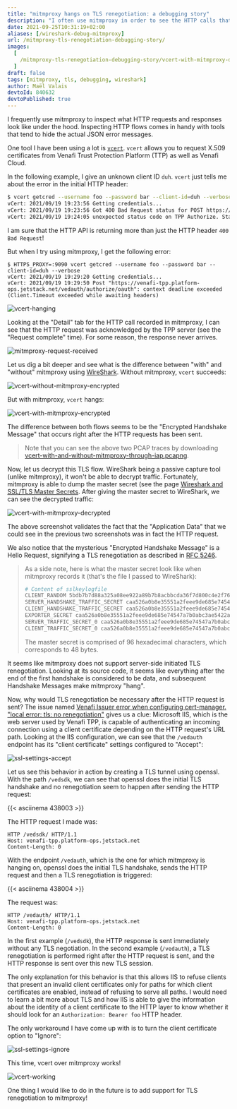 ```yaml
---
title: "mitmproxy hangs on TLS renegotiation: a debugging story"
description: "I often use mitmproxy in order to see the HTTP calls that programs are making under the hood. vcert, a tool used for operating Venafi TPP and Venafi Cloud, did not seem to be working with mitmproxy. This post presents the steps I took to discover that the issue comes from an unsupported feature of mitmproxy: TLS renegotiation."
date: 2021-09-25T10:31:19+02:00
aliases: [/wireshark-debug-mitmproxy]
url: /mitmproxy-tls-renegotiation-debugging-story/
images:
  [
    /mitmproxy-tls-renegotiation-debugging-story/vcert-with-mitmproxy-decrypted.png,
  ]
draft: false
tags: [mitmproxy, tls, debugging, wireshark]
author: Maël Valais
devtoId: 840632
devtoPublished: true
---
```


I frequently use mitmproxy to inspect what HTTP requests and responses look like under the hood. Inspecting HTTP flows comes in handy with tools that tend to hide the actual JSON error messages.

One tool I have been using a lot is [`vcert`](https://github.com/Venafi/vcert). `vcert` allows you to request X.509 certificates from Venafi Trust Protection Platform (TTP) as well as Venafi Cloud.

In the following example, I give an unknown client ID `duh`. `vcert` just tells me about the error in the initial HTTP header:

```sh
$ vcert getcred --username foo --password bar --client-id=duh --verbose
vCert: 2021/09/19 19:23:56 Getting credentials...
vCert: 2021/09/19 19:23:56 Got 400 Bad Request status for POST https://venafi-tpp.platform-ops.jetstack.net/vedauth/authorize/oauth
vCert: 2021/09/19 19:24:05 unexpected status code on TPP Authorize. Status: 400 Bad Request
```

I am sure that the HTTP API is returning more than just the HTTP header `400 Bad Request`!

But when I try using mitmproxy, I get the following error:

```
$ HTTPS_PROXY=:9090 vcert getcred --username foo --password bar --client-id=duh --verbose
vCert: 2021/09/19 19:29:20 Getting credentials...
vCert: 2021/09/19 19:29:50 Post "https://venafi-tpp.platform-ops.jetstack.net/vedauth/authorize/oauth": context deadline exceeded (Client.Timeout exceeded while awaiting headers)
```

![vcert-hanging](vcert-hanging.png)

Looking at the "Detail" tab for the HTTP call recorded in mitmproxy, I can see that the HTTP request was acknowledged by the TPP server (see the "Request complete" time). For some reason, the response never arrives.

![mitmproxy-request-received](mitmproxy-request-received.png)

Let us dig a bit deeper and see what is the difference between "with" and "without" mitmproxy using [WireShark](https://www.wireshark.org/). Without mitmproxy, `vcert` succeeds:

![vcert-without-mitmproxy-encrypted](vcert-without-mitmproxy-encrypted.png)

But with mitmproxy, `vcert` hangs:

![vcert-with-mitmproxy-encrypted](vcert-with-mitmproxy-encrypted.png)

The difference between both flows seems to be the "Encrypted Handshake Message" that occurs right after the HTTP requests has been sent.

> Note that you can see the above two PCAP traces by downloading [vcert-with-and-without-mitmproxy-through-iap.pcapng](vcert-with-and-without-mitmproxy-through-iap.pcapng).

Now, let us decrypt this TLS flow. WireShark being a passive capture tool (unlike mitmproxy), it won't be able to decrypt traffic. Fortunately, mitmproxy is able to dump the master secret (see the page [Wireshark and SSL/TLS Master Secrets](https://docs.mitmproxy.org/stable/howto-wireshark-tls/). After giving the master secret to WireShark, we can see the decrypted traffic:

![vcert-with-mitmproxy-decrypted](vcert-with-mitmproxy-decrypted.png)

The above screenshot validates the fact that the "Application Data" that we could see in the previous two screenshots was in fact the HTTP request.

We also notice that the mysterious "Encrypted Handshake Message" is a Hello Request, signifying a TLS renegotiation as described in [RFC 5246](https://datatracker.ietf.org/doc/html/rfc5246#section-7.4.1.1).

> As a side note, here is what the master secret look like when mitmproxy records it (that's the file I passed to WireShark):
>
> ```sh
> # Content of sslkeylogfile
> CLIENT_RANDOM 5bdb7b7d88a325a08ee922a89b7b8acbbcda36f7d800c4e2f763b4689cfd870b 083f22af3099558997f784c47c4145dd9155c20f97fa5701bffe7003d80c7ad31801cfabb9be5838bf8f4f58e6b971f7
> SERVER_HANDSHAKE_TRAFFIC_SECRET caa526a0b8e35551a2feee9de685e74547a7b0abc3ae5422a4bebe42d74132b4 7ac126e6a9b651ee9585a902248ac5bc5cdfa3a8989852f491b52ec013a9be170dce24076c305c5b9e7209c325a9f530
> CLIENT_HANDSHAKE_TRAFFIC_SECRET caa526a0b8e35551a2feee9de685e74547a7b0abc3ae5422a4bebe42d74132b4 37fa20e94a385b79901a0615ef7c2de091e98757e85958deb9a242a3b0bed74e3be290d816555a3da816dd60d4f0c9f3
> EXPORTER_SECRET caa526a0b8e35551a2feee9de685e74547a7b0abc3ae5422a4bebe42d74132b4 d436ff8840245be887e15d11000a98d971df4f1f0d825b7eb470a37fe2e9f7d1759967fe52e055cb9b5e74373e36f276
> SERVER_TRAFFIC_SECRET_0 caa526a0b8e35551a2feee9de685e74547a7b0abc3ae5422a4bebe42d74132b4 615847eb91285a78981cf5072a9597e2ef4549c92d695818b9e05c270950b5ec88fcb62969b353b38ea2cd18597ee01d
> CLIENT_TRAFFIC_SECRET_0 caa526a0b8e35551a2feee9de685e74547a7b0abc3ae5422a4bebe42d74132b4 4705201529b85b5cbdcbd74dfdf5cf2019ff9e520de551d2aaaa14962668ed3aa0a79416d1795d5eb53be93ddeb077de
> ```
>
> The master secret is comprised of 96 hexadecimal characters, which corresponds to 48 bytes.

It seems like mitmproxy does not support server-side initiated TLS renegotiation. Looking at its source code, it seems like everything after the end of the first handshake is considered to be data, and subsequent Handshake Messages make mitmproxy "hang".

Now, why would TLS renegotiation be necessary after the HTTP request is sent? The issue named [Venafi Issuer error when configuring cert-manager. "local error: tls: no renegotiation"](https://github.com/Venafi/vcert/issues/148) gives us a clue: Microsoft IIS, which is the web server used by Venafi TPP, is capable of authenticating an incoming connection using a client certificate depending on the HTTP request's URL path. Looking at the IIS configuration, we can see that the `/vedauth` endpoint has its "client certificate" settings configured to "Accept":

![ssl-settings-accept](ssl-settings-accept.png)

Let us see this behavior in action by creating a TLS tunnel using openssl. With the path `/vedsdk`, we can see that openssl does the initial TLS handshake and no renegotiation seem to happen after sending the HTTP request:

{{< asciinema 438003 >}}

<!-- https://asciinema.org/a/cAS7XfBwpKby1F7vHZOXRAqZK -->

The HTTP request I made was:

```http
HTTP /vedsdk/ HTTP/1.1
Host: venafi-tpp.platform-ops.jetstack.net
Content-Length: 0
```

With the endpoint `/vedauth`, which is the one for which mitmproxy is hanging on, openssl does the initial TLS handshake, sends the HTTP request and then a TLS renegotiation is triggered:

{{< asciinema 438004 >}}

<!-- https://asciinema.org/a/nrlOK86ycQ8Legbz7wtYaoUWA -->

The request was:

```http
HTTP /vedauth/ HTTP/1.1
Host: venafi-tpp.platform-ops.jetstack.net
Content-Length: 0
```

In the first example (`/vedsdk`), the HTTP response is sent immediately without any TLS negotiation. In the second example (`/vedauth`), a TLS renegotiation is performed right after the HTTP request is sent, and the HTTP response is sent over this new TLS session.

The only explanation for this behavior is that this allows IIS to refuse clients that present an invalid client certificates only for paths for which client certificates are enabled, instead of refusing to serve all paths. I would need to learn a bit more about TLS and how IIS is able to give the information about the identity of a client certificate to the HTTP layer to know whether it should look for an `Authorization: Bearer foo` HTTP header.

The only workaround I have come up with is to turn the client certificate option to "Ignore":

![ssl-settings-ignore](ssl-settings-ignore.png)

This time, vcert over mitmproxy works!

![vcert-working](vcert-working.png)

One thing I would like to do in the future is to add support for TLS renegotiation to mitmproxy!
